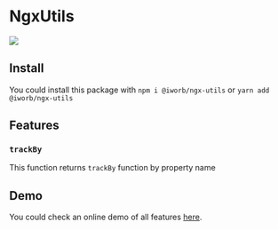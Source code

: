 # NgxUtils

![](https://img.shields.io/badge/license-MIT-blue.svg)

## Install

You could install this package with `npm i @iworb/ngx-utils` or `yarn add @iworb/ngx-utils` 

## Features

### `trackBy`

This function returns `trackBy` function by property name

## Demo

You could check an online demo of all features [here](https://iworb.github.io/ngx-utils/).
